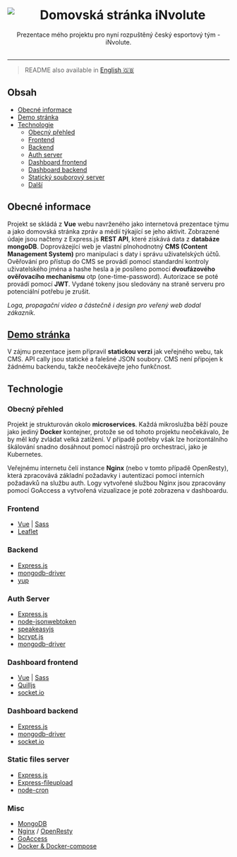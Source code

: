 <center>
<img align="left" src="https://tarasa24.github.io/involute/img/logo.dce2310b.webp">
<h1>Domovská stránka iNvolute</h1>
Prezentace mého projektu pro nyní rozpuštěný český esportový tým - iNvolute.
</center>
</br>

---

> README also available in [English 🇬🇧](https://github.com/Tarasa24/involute/blob/master/README.md)

## Obsah

- [Obecné informace](#Obecné-informace)
- [Demo stránka](#Demo-stránka)
- [Technologie](#Technologie)
  - [Obecný přehled](#Obecný-přehled)
  - [Frontend](#Frontend)
  - [Backend](#Backend)
  - [Auth server](#Auth-server)
  - [Dashboard frontend](#Dashboard-frontend)
  - [Dashboard backend](#Dashboard-backend)
  - [Statický souborový server](#Statický-souborový-server)
  - [Další](#Další)

## Obecné informace

Projekt se skládá z **Vue** webu navrženého jako internetová prezentace týmu a jako domovská stránka zpráv a médií týkající se jeho aktivit.
Zobrazené údaje jsou načteny z Express.js **REST API**, které získává data z **databáze mongoDB**.
Doprovázející web je vlastní plnohodnotný **CMS (Content Management System)** pro manipulaci s daty i správu uživatelských účtů.
Ověřování pro přístup do CMS se provádí pomocí standardní kontroly uživatelského jména a hashe hesla a je posíleno pomocí **dvoufázového ověřovacího mechanismu** otp (one-time-password).
Autorizace se poté provádí pomocí **JWT**. Vydané tokeny jsou sledovány na straně serveru pro potenciální potřebu je zrušit.

*Loga, propagační video a částečně i design pro veřený web dodal zákazník.*

## [Demo stránka](https://tarasa24.github.io/involute/)

V zájmu prezentace jsem připravil **statickou verzi** jak veřejného webu, tak CMS. API cally jsou statické a falešné JSON soubory.
CMS není připojen k žádnému backendu, takže neočekávejte jeho funkčnost.

## Technologie

### Obecný přehled
Projekt je strukturován okolo **microservices**.
Každá mikroslužba běží pouze jako jediný **Docker** kontejner, protože se od tohoto projektu neočekávalo, že by měl kdy zvládat velká zatížení.
V případě potřeby však lze horizontálního škálování snadno dosáhnout pomocí nástrojů pro orchestraci, jako je Kubernetes.

Veřejnému internetu čelí instance **Nginx** (nebo v tomto případě OpenResty),
která zpracovává základní požadavky i autentizaci pomocí interních požadavků na službu auth.
Logy vytvořené službou Nginx jsou zpracovány pomocí GoAccess a vytvořená vizualizace je poté zobrazena v dashboardu.

### Frontend
 - [Vue](https://vuejs.org/) | [Sass](https://sass-lang.com/)
 - [Leaflet](https://leafletjs.com/)
 
### Backend
 - [Express.js](https://expressjs.com/)
 - [mongodb-driver](https://github.com/mongodb/node-mongodb-native)
 - [yup](https://github.com/jquense/yup)

### Auth Server
 - [Express.js](https://expressjs.com/)
 - [node-jsonwebtoken](https://github.com/auth0/node-jsonwebtoken)
 - [speakeasyjs](https://github.com/speakeasyjs/speakeasy)
 - [bcrypt.js](https://github.com/kelektiv/node.bcrypt.js)
 - [mongodb-driver](https://github.com/mongodb/node-mongodb-native)

### Dashboard frontend
 - [Vue](https://vuejs.org/) | [Sass](https://sass-lang.com/)
 - [Quilljs](https://quilljs.com/)
 - [socket.io](https://socket.io/)

### Dashboard backend
 - [Express.js](https://expressjs.com/)
 - [mongodb-driver](https://github.com/mongodb/node-mongodb-native)
 - [socket.io](https://socket.io/)

### Static files server
 - [Express.js](https://expressjs.com/)
 - [Express-fileupload](https://github.com/richardgirges/express-fileupload)
 - [node-cron](https://github.com/kelektiv/node-cron)

### Misc
 - [MongoDB](https://www.mongodb.com/)
 - [Nginx](https://nginx.org/en/) / [OpenResty](https://openresty.org/en/)
 - [GoAccess](https://goaccess.io/)
 - [Docker & Docker-compose](https://www.docker.com/)
